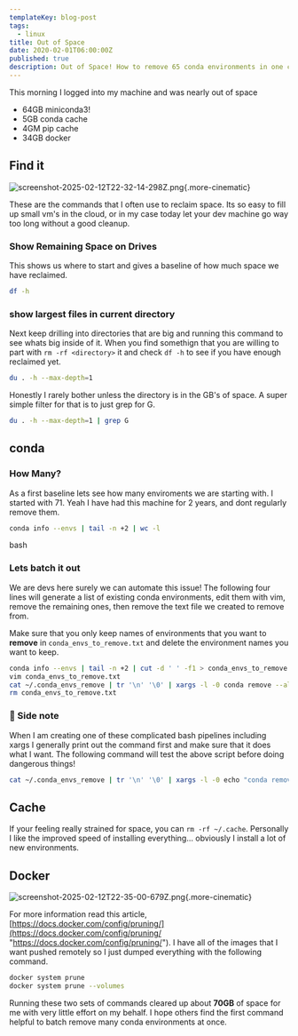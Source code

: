 ```yaml
---
templateKey: blog-post
tags:
  - linux
title: Out of Space
date: 2020-02-01T06:00:00Z
published: true
description: Out of Space! How to remove 65 conda environments in one command.
---
```

This morning I logged into my machine and was nearly out of space

* 64GB miniconda3!
* 5GB conda cache
* 4GM pip cache
* 34GB docker

## Find it

![screenshot-2025-02-12T22-32-14-298Z.png](https://dropper.wayl.one/api/file/1214e7fb-6806-44cf-8712-c98685fb2e1d.png){.more-cinematic}

These are the commands that I often use to reclaim space.  Its so easy to fill
up small vm's in the cloud, or in my case today let your dev machine go way too
long without a good cleanup.

### Show Remaining Space on Drives

This shows us where to start and gives a baseline of how much space we have
reclaimed.

``` bash
df -h
```

### show largest files in current directory

Next keep drilling into directories that are big and running this command to
see whats big inside of it.  When you find somethign that you are willing to
part with `rm -rf <directory>` it and check `df -h` to see if you have enough
reclaimed yet.

``` bash
du . -h --max-depth=1
```

Honestly I rarely bother unless the directory is in the GB's of space.  A super
simple filter for that is to just grep for G.

``` bash
du . -h --max-depth=1 | grep G
```

## conda

### How Many?

As a first baseline lets see how many enviroments we are starting with. I
started with 71. Yeah I have had this machine for 2 years, and dont regularly
remove them.

``` bash
conda info --envs | tail -n +2 | wc -l
```

bash

### Lets batch it out

We are devs here surely we can automate this issue! The following four lines
will generate a list of existing conda environments, edit them with vim, remove
the remaining ones, then remove the text file we created to remove from.

Make sure that you only keep names of environments that you want to **remove**
in `conda_envs_to_remove.txt` and delete the environment names you want to
keep.

``` bash
conda info --envs | tail -n +2 | cut -d ' ' -f1 > conda_envs_to_remove.txt
vim conda_envs_to_remove.txt
cat ~/.conda_envs_remove | tr '\n' '\0' | xargs -l -0 conda remove --all -y -n
rm conda_envs_to_remove.txt
```

### 📝 Side note

When I am creating one of these complicated bash pipelines including xargs I
generally print out the command first and make sure that it does what I want.
The following command will test the above script before doing dangerous things!

``` bash
cat ~/.conda_envs_remove | tr '\n' '\0' | xargs -l -0 echo "conda remove --all -y -n "
```

## Cache

If your feeling really strained for space, you can `rm -rf ~/.cache`.
Personally I like the improved speed of installing everything... obviously I
install a lot of new environments.

## Docker

![screenshot-2025-02-12T22-35-00-679Z.png](https://dropper.wayl.one/api/file/1c81ce90-4f54-4267-8bb4-88e708131803.png){.more-cinematic}

For more information read this article,
[https://docs.docker.com/config/pruning/](https://docs.docker.com/config/pruning/
"https://docs.docker.com/config/pruning/"). I have all of the images that I
want pushed remotely so I just dumped everything with the following command.

``` bash
docker system prune
docker system prune --volumes
```

Running these two sets of commands cleared up about **70GB** of space for me
with very little effort on my behalf. I hope others find the first command
helpful to batch remove many conda environments at once.
